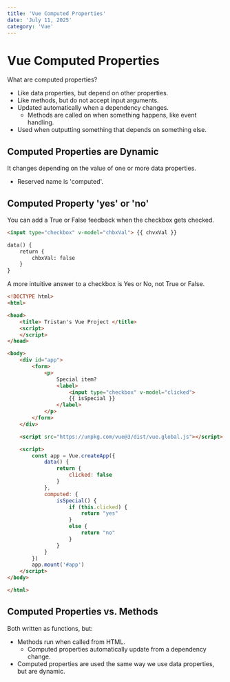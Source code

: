 ```yaml
---
title: 'Vue Computed Properties'
date: 'July 11, 2025'
category: 'Vue'
---
```


# Vue Computed Properties

What are computed properties?
- Like data properties, but depend on other properties.
- Like methods, but do not accept input arguments.
- Updated automatically when a dependency changes.
    - Methods are called on when something happens, like event handling.
- Used when outputting something that depends on something else.

## Computed Properties are Dynamic

It changes depending on the value of one or more data properties.
- Reserved name is 'computed'.

## Computed Property 'yes' or 'no'

You can add a True or False feedback when the checkbox gets checked.

```html
<input type="checkbox" v-model="chbxVal"> {{ chvxVal }}

data() {
    return {
        chbxVal: false
    }
}
```

A more intuitive answer to a checkbox is Yes or No, not True or False.

```html
<!DOCTYPE html>
<html>

<head>
    <title> Tristan's Vue Project </title>
    <script>
    </script>
</head>

<body>
    <div id="app">
        <form>
            <p>
                Special item?
                <label>
                    <input type="checkbox" v-model="clicked">
                    {{ isSpecial }}
                </label>
            </p>
        </form>
    </div>

    <script src="https://unpkg.com/vue@3/dist/vue.global.js"></script>

    <script>
        const app = Vue.createApp({
            data() {
                return {
                    clicked: false
                }
            },
            computed: {
                isSpecial() {
                    if (this.clicked) {
                        return "yes"
                    }
                    else {
                        return "no"
                    }
                }
            }
        })
        app.mount('#app')
    </script>
</body>

</html>
```

## Computed Properties vs. Methods

Both written as functions, but:
- Methods run when called from HTML.
    - Computed properties automatically update from a dependency change.
- Computed properties are used the same way we use data properties, but are dynamic.

